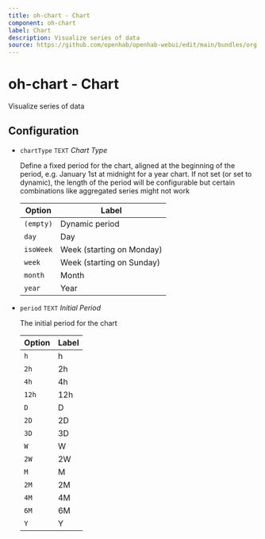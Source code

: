 ```yaml
---
title: oh-chart - Chart
component: oh-chart
label: Chart
description: Visualize series of data
source: https://github.com/openhab/openhab-webui/edit/main/bundles/org.openhab.ui/doc/components/oh-chart.md
---
```


# oh-chart - Chart

<!-- GENERATED componentDescription -->
Visualize series of data
<!-- GENERATED /componentDescription -->

## Configuration

<!-- GENERATED props -->

- `chartType` <small>TEXT</small> _Chart Type_

  Define a fixed period for the chart, aligned at the beginning of the period, e.g. January 1st at midnight for a year chart. If not set (or set to dynamic), the length of the period will be configurable but certain combinations like aggregated series might not work

  | Option | Label |
  |--------|-------|
  | `(empty)` | Dynamic period |
  | `day` | Day |
  | `isoWeek` | Week (starting on Monday) |
  | `week` | Week (starting on Sunday) |
  | `month` | Month |
  | `year` | Year |


- `period` <small>TEXT</small> _Initial Period_

  The initial period for the chart

  | Option | Label |
  |--------|-------|
  | `h` | h |
  | `2h` | 2h |
  | `4h` | 4h |
  | `12h` | 12h |
  | `D` | D |
  | `2D` | 2D |
  | `3D` | 3D |
  | `W` | W |
  | `2W` | 2W |
  | `M` | M |
  | `2M` | 2M |
  | `4M` | 4M |
  | `6M` | 6M |
  | `Y` | Y |


<!-- GENERATED /props -->
